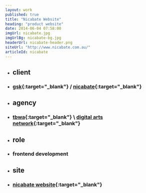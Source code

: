 ```yaml
---
layout: work
published: true
title: "Nicabate Website"
heading: "product website"
date: 2014-06-04 07:58:00
imgUrl: nicabate.jpg
imgUrlBg: nicabate-bg.jpg
headerUrl: nicabate-header.png
siteUrl: "http://www.nicabate.com.au/"
articleId: nicabate
---
```


* ## client
* ### [gsk](http://www.gsk.com.au/default.aspx){:target="_blank"} / [nicabate](http://www.nicabate.com.au/){:target="_blank"}
* ## agency
* ### [tbwa](http://www.whybintbwagroup.com.au){:target="_blank"} \ [digital arts network](http://www.digitalartsnetwork.com.au){:target="_blank"}
* ## role
* ### frontend development
* ## site
* ### [nicabate website](http://www.nicabate.com.au/){:target="_blank"}